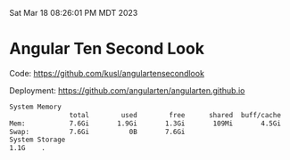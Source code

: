 Sat Mar 18 08:26:01 PM MDT 2023

# Angular Ten Second Look

Code: https://github.com/kusl/angulartensecondlook

Deployment: https://github.com/angularten/angularten.github.io

```bash
System Memory
               total        used        free      shared  buff/cache   available
Mem:           7.6Gi       1.9Gi       1.3Gi       109Mi       4.5Gi       5.3Gi
Swap:          7.6Gi          0B       7.6Gi
System Storage
1.1G	.
```
```bash
